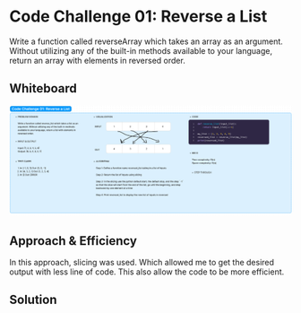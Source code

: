 # Code Challenge 01: Reverse a List

Write a function called reverseArray which takes an array as an argument. Without utilizing any of the built-in methods available to your language, return an array with elements in reversed order.

## Whiteboard

![whiteboard](list_reverse.png)

## Approach & Efficiency

In this approach, slicing was used. Which allowed me to get the desired output with less line of code. This also allow the code to be more efficient.

## Solution
